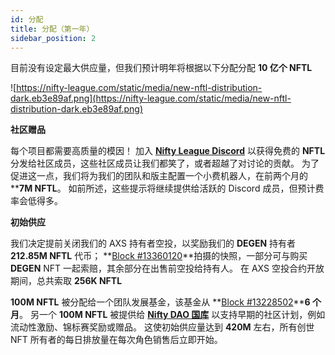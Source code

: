 ```yaml
---
id: 分配
title: 分配（第一年）
sidebar_position: 2
---
```


目前没有设定最大供应量，但我们预计明年将根据以下分配分配 **10 亿个 NFTL**

![https://nifty-league.com/static/media/new-nftl-distribution-dark.eb3e89af.png](https://nifty-league.com/static/media/new-nftl-distribution-dark.eb3e89af.png)

**社区赠品**

每个项目都需要高质量的模因！ 加入 **[Nifty League Discord](https://discord.gg/niftyleague)** 以获得免费的 **NFTL** 分发给社区成员，这些社区成员让我们都笑了，或者超越了对讨论的贡献。 为了促进这一点，我们将为我们的团队和版主配置一个小费机器人，在前两个月</strong>的 ****7M NFTL**。 如前所述，这些提示将继续提供给活跃的 Discord 成员，但预计费率会低得多。</p>

**初始供应**

我们决定提前关闭我们的 AXS 持有者空投，以奖励我们的 **DEGEN** 持有者 **212.85M NFTL** 代币； **[Block #13360120](https://etherscan.io/block/13360120)**拍摄的快照，一部分可与购买 **DEGEN** NFT 一起索赔，其余部分在出售前空投给持有人。 在 AXS 空投合约开放期间，总共索取 **256K NFTL**

**100M NFTL** 被分配给一个团队发展基金，该基金从 **[Block #13228502](https://etherscan.io/tx/0x3649b00464903b78608f8de9308aec339ecd7446f1dc2de26a9913d2d5468ecf)****6 个月**。 另一个 **100M NFTL** 被提供给 **[Nifty DAO 国库](https://etherscan.io/address/0xd06ae6fb7eade890f3e295d69a6679380c9456c1)** 以支持早期的社区计划，例如流动性激励、锦标赛奖励或赠品。 这使初始供应量达到 **420M** 左右，所有创世 NFT 所有者的每日排放量在每次角色销售后立即开始。
